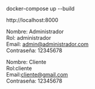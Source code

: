 docker-compose up --build

http://localhost:8000

Nombre: Administrador </br>
Rol: administrador</br>
Email: admin@administrador.com</br>
Contraseña: 12345678</br>


Nombre: Cliente</br>
Rol:cliente</br>
Email:cliente@gmail.com</br>
Contraseña: 12345678</br>
